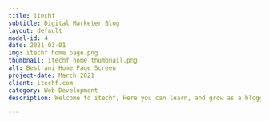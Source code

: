 ```yaml
---
title: itechf
subtitle: Digital Marketer Blog
layout: default
modal-id: 4
date: 2021-03-01
img: itechf home page.png
thumbnail: itechf home thumbnail.png
alt: Bestrani Home Page Screen
project-date: March 2021
client: itechf.com
category: Web Development
description: Welcome to itechf, Here you can learn, and grow as a blogger or digital marketer. How-To Guide for bloggers, freelancers & Small businesses to increase traffic, sales & brand value.

---
```


